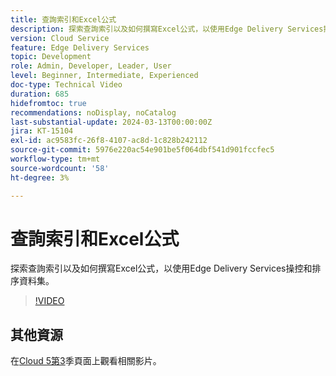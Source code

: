 ```yaml
---
title: 查詢索引和Excel公式
description: 探索查詢索引以及如何撰寫Excel公式，以使用Edge Delivery Services操控和排序資料集。
version: Cloud Service
feature: Edge Delivery Services
topic: Development
role: Admin, Developer, Leader, User
level: Beginner, Intermediate, Experienced
doc-type: Technical Video
duration: 685
hidefromtoc: true
recommendations: noDisplay, noCatalog
last-substantial-update: 2024-03-13T00:00:00Z
jira: KT-15104
exl-id: ac9583fc-26f8-4107-ac8d-1c828b242112
source-git-commit: 5976e220ac54e901be5f064dbf541d901fccfec5
workflow-type: tm+mt
source-wordcount: '58'
ht-degree: 3%

---
```


# 查詢索引和Excel公式

探索查詢索引以及如何撰寫Excel公式，以使用Edge Delivery Services操控和排序資料集。

>[!VIDEO](https://video.tv.adobe.com/v/3427787/?learn=on)

## 其他資源

在[Cloud 5第3](../cloud5-season-3.md)季頁面上觀看相關影片。
